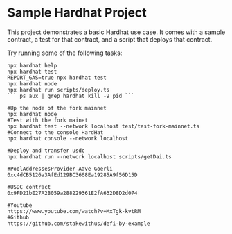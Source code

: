 # Sample Hardhat Project

This project demonstrates a basic Hardhat use case. It comes with a sample contract, a test for that contract, and a script that deploys that contract.

Try running some of the following tasks:

```shell
npx hardhat help
npx hardhat test
REPORT_GAS=true npx hardhat test
npx hardhat node
npx hardhat run scripts/deploy.ts
``` ps aux | grep hardhat kill -9 pid ```

#Up the node of the fork mainnet 
npx hardhat node 
#Test with the fork mainet
npx hardhat test --network localhost test/test-fork-mainnet.ts 
#Connect to the console HardHat
npx hardhat console --network localhost

#Deploy and transfer usdc 
npx hardhat run --network localhost scripts/getDai.ts 

#PoolAddressesProvider-Aave Goerli 
0xc4dCB5126a3AfEd129BC3668Ea19285A9f56D15D

#USDC contract
0x9FD21bE27A2B059a288229361E2fA632D8D2d074

#Youtube
https://www.youtube.com/watch?v=MxTgk-kvtRM
#Github
https://github.com/stakewithus/defi-by-example